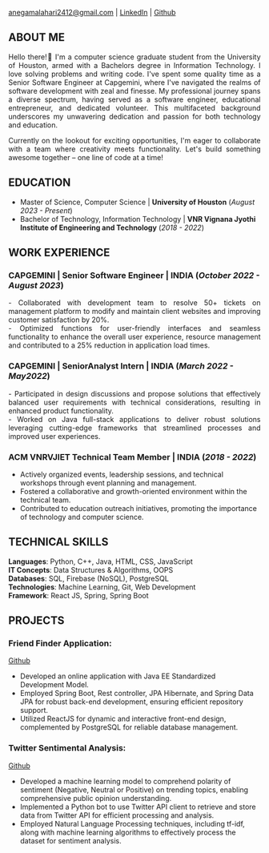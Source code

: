 anegamalahari2412@gmail.com | [LinkedIn](https://www.linkedin.com/in/lahari-anegama-a9a583192/) | [Github](https://github.com/laharianegama)

## ABOUT ME
<p style='text-align: justify;'> Hello there!👋 I'm a computer science graduate student from the University of Houston, armed with a Bachelors degree in Information Technology. I love solving problems and writing code. I've spent some quality time as a Senior Software Engineer at Capgemini, where I've navigated the realms of software development with zeal and finesse.  My professional journey spans a diverse spectrum, having served as a software engineer, educational entrepreneur, and dedicated volunteer. This multifaceted background underscores my unwavering dedication and passion for both technology and education.</p>

<p style='text-align: justify;'> Currently on the lookout for exciting opportunities, I'm eager to collaborate with a team where creativity meets functionality. Let's build something awesome together – one line of code at a time! </p>


## EDUCATION
 - Master of Science, Computer Science  | **University of Houston** (_August 2023 - Present_)			       		
 - Bachelor of Technology, Information Technology	| **VNR Vignana Jyothi Institute of Engineering and Technology** (_2018 - 2022_)

## WORK EXPERIENCE
### CAPGEMINI | Senior Software Engineer | INDIA (_October 2022 - August 2023_)
<p style='text-align: justify;'> - Collaborated with development team to resolve 50+ tickets on management platform to modify and 
  maintain client websites and improving customer satisfaction by 20%. <br>
 - Optimized functions for user-friendly interfaces and seamless functionality to enhance the overall user 
  experience, resource management and contributed to a 25% reduction in application load times.</p>

### CAPGEMINI | SeniorAnalyst Intern | INDIA (_March 2022 - May2022_)
<p style='text-align: justify;'> - Participated in design discussions and propose solutions that effectively balanced user requirements with 
technical considerations, resulting in enhanced product functionality.<br>
- Worked on Java full-stack applications to deliver robust solutions leveraging cutting-edge frameworks that 
streamlined processes and improved user experiences.</p>

### ACM VNRVJIET Technical Team Member | INDIA (_2018 - 2022_)
 - Actively organized events, leadership sessions, and technical workshops through event planning and management.
 - Fostered a collaborative and growth-oriented environment within the technical team.
 - Contributed to education outreach initiatives, promoting the importance of technology and computer science.

## TECHNICAL SKILLS
**Languages**: Python, C++, Java, HTML, CSS, JavaScript  <br>
**IT Concepts**: Data Structures & Algorithms, OOPS <br>
**Databases**: SQL, Firebase (NoSQL), PostgreSQL <br>
**Technologies**: Machine Learning, Git, Web Development <br>
**Framework**: React JS, Spring, Spring Boot 

## PROJECTS
### Friend Finder Application:
[Github](https://github.com/laharianegama/friendfinder)
- Developed an online application with Java EE Standardized Development Model.
- Employed Spring Boot, Rest controller, JPA Hibernate, and Spring Data JPA for robust back-end development, ensuring efficient repository support.
- Utilized ReactJS for dynamic and interactive front-end design, complemented by PostgreSQL for reliable database management.

### Twitter Sentimental Analysis:
[Github](https://github.com/laharianegama/Sentimental-Analysis)
- Developed a machine learning model to comprehend polarity of sentiment (Negative, Neutral or Positive)  on trending topics, enabling comprehensive public opinion understanding.
- Implemented a Python bot to use Twitter API client to retrieve and store data from Twitter API for efficient processing and analysis.
- Employed Natural Language Processing techniques, including tf-idf, along with machine learning algorithms to effectively process the dataset for sentiment 
  analysis.






